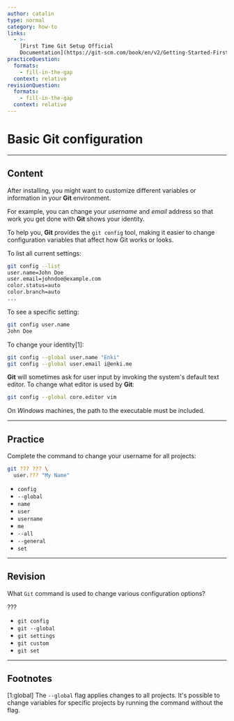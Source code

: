 ```yaml
---
author: catalin
type: normal
category: how-to
links:
  - >-
    [First Time Git Setup Official
    Documentation](https://git-scm.com/book/en/v2/Getting-Started-First-Time-Git-Setup){website}
practiceQuestion:
  formats:
    - fill-in-the-gap
  context: relative
revisionQuestion:
  formats:
    - fill-in-the-gap
  context: relative
---
```


# Basic Git configuration


---

## Content

After installing, you might want to customize different variables or information in your **Git** environment.

For example, you can change your *username* and *email* address so that work you get done with **Git** shows your identity.

To help you, **Git** provides the `git config` tool, making it easier to change configuration variables that affect how Git works or looks.

To list all current settings:

```bash
git config --list
user.name=John Doe
user.email=johndoe@example.com
color.status=auto
color.branch=auto
...
```

To see a specific setting:

```bash
git config user.name
John Doe

```

To change your identity[1]:

```bash
git config --global user.name "Enki"
git config --global user.email i@enki.me

```

**Git** will sometimes ask for user input by invoking the system's default text editor. To change what editor is used by **Git**:

```bash
git config --global core.editor vim
```

On *Windows* machines, the path to the executable must be included.


---

## Practice

Complete the command to change your username for all projects:

```bash
git ??? ??? \
  user.??? "My Name"
```

- `config`
- `--global`
- `name`
- `user`
- `username`
- `me`
- `--all`
- `--general`
- `set`


---

## Revision

What `Git` command is used to change various configuration options?

???

- `git config`
- `git --global`
- `git settings`
- `git custom`
- `git set`


---

## Footnotes

[1:global]
The `--global` flag applies changes to all projects. It's possible to change variables for specific projects by running the command without the flag.
